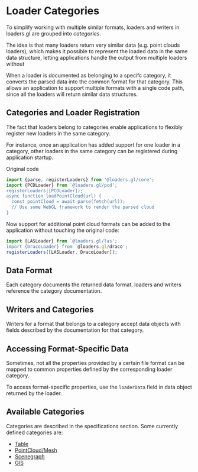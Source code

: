 # Loader Categories

To simplify working with multiple similar formats, loaders and writers in loaders.gl are grouped into *categories*.

The idea is that many loaders return very similar data (e.g. point clouds loaders), which makes it possible to represent the loaded data in the same data structure, letting applications handle the output from multiple loaders without

When a loader is documented as belonging to a specifc category, it converts the parsed data into the common format for that category. This allows an application to support multiple formats with a single code path, since all the loaders will return similar data structures.

## Categories and Loader Registration

The fact that loaders belong to categories enable applications to flexibly register new loaders in the same category.

For instance, once an application has added support for one loader in a category, other loaders in the same category can be registered during application startup.

Original code
```js
import {parse, registerLoaders} from '@loaders.gl/core';
import {PCDLoader} from `@loaders.gl/pcd';
registerLoaders([PCDLoader]);
async function loadPointCloud(url) {
  const pointCloud = await parse(fetch(url));
  // Use some WebGL framework to render the parsed cloud
}
```

Now support for additional point cloud formats can be added to the application without touching the original code:

```js
import {LASLoader} from `@loaders.gl/las';
import {DracoLoader} from `@loaders.gl/draco';
registerLoaders([LASLoader, DracoLoader]);
```

## Data Format

Each category documents the returned data format. loaders and writers reference the category documentation.

## Writers and Categories

Writers for a format that belongs to a category accept data objects with fields described by the documentation for that category.

## Accessing Format-Specific Data

Sometimes, not all the properties provided by a certain file format can be mapped to common properties defined by the corresponding loader category.

To access format-specific properties, use the `loaderData` field in data object returned by the loader.

## Available Categories

Categories are described in the specifications section. Some currently defined categories are:

- [Table](/docs/specifications/category-table)
- [PointCloud/Mesh](/docs/specifications/category-mesh)
- [Scenegraph](/docs/specifications/category-scenegraph)
- [GIS](/docs/specifications/category-gis)
